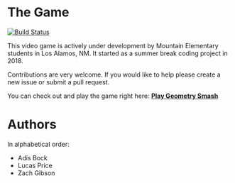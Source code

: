 # The Game

[![Build Status](https://www.travis-ci.com/video-game-coding-club/geometry-smash.svg?branch=master)](https://www.travis-ci.com/video-game-coding-club/geometry-smash)

This video game is actively under development by Mountain Elementary
students in Los Alamos, NM. It started as a summer break coding
project in 2018.

Contributions are very welcome. If you would like to help please
create a new issue or submit a pull request.

You can check out and play the game right here: [**Play Geometry
Smash**](game.html)

# Authors

In alphabetical order:

- Adis Bock
- Lucas Price
- Zach Gibson
